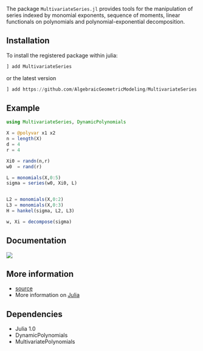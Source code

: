 The package `MultivariateSeries.jl` provides tools for the manipulation of
series indexed by monomial exponents, sequence of moments, linear functionals on polynomials
and polynomial-exponential decomposition.

## Installation

To install the registered package within julia:

```julia
] add MultivariateSeries
```

or the latest version

```julia
] add https://github.com/AlgebraicGeometricModeling/MultivariateSeries.jl.git
```



## Example

```julia
using MultivariateSeries, DynamicPolynomials

X = @polyvar x1 x2 
n = length(X)
d = 4
r = 4

Xi0 = randn(n,r)
w0  = rand(r)

L = monomials(X,0:5)
sigma = series(w0, Xi0, L)


L2 = monomials(X,0:2)
L3 = monomials(X,0:3)
H = hankel(sigma, L2, L3)

w, Xi = decompose(sigma)
```

## Documentation
    
[![](https://img.shields.io/badge/docs-latest-blue.svg)](https://AlgebraicGeometricModeling.github.io/MultivariateSeries.jl/)

## More information

   - [source](https://github.com/AlgebraicGeometricModeling/MultivariateSeries.jl)
   - More information on [Julia](https://julialang.org/)


## Dependencies

- Julia 1.0
- DynamicPolynomials
- MultivariatePolynomials
